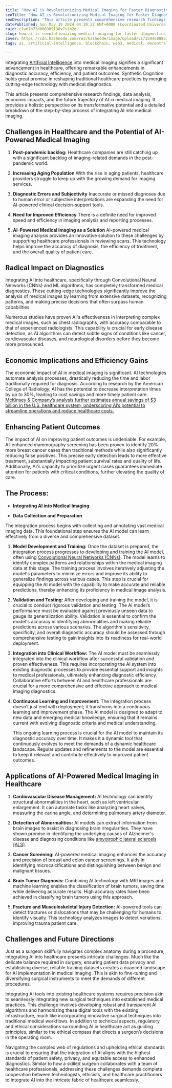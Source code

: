 ```yaml
---
title: "How AI is Revolutionizing Medical Imaging for Faster Diagnostics"
seoTitle: "How AI is Revolutionizing Medical Imaging for Faster Diagnostics"
seoDescription: "This article presents comprehensive research findings, data analysis, economic impacts, and the future trajectory of AI in medical imaging. It provides a..."
datePublished: Sun May 19 2024 04:30:22 GMT+0000 (Coordinated Universal Time)
cuid: clwd1h72d000309l30v7s1h2q
slug: how-ai-is-revolutionizing-medical-imaging-for-faster-diagnostics
cover: https://cdn.hashnode.com/res/hashnode/image/upload/v1715946888630/35cb720e-ba43-4b8f-a164-edbe3b150254.png
tags: ai, artificial-intelligence, blockchain, web3, medical, decentralization

---
```


Integrating [Artificial Intelligence](https://en.wikipedia.org/wiki/Artificial_intelligence) into medical imaging signifies a significant advancement in healthcare, offering remarkable enhancements in diagnostic accuracy, efficiency, and patient outcomes. Synthetic Cognition holds great promise in reshaping traditional healthcare practices by merging cutting-edge technology with medical diagnostics.

This article presents comprehensive research findings, data analysis, economic impacts, and the future trajectory of AI in medical imaging. It provides a holistic perspective on its transformative potential and a detailed breakdown of the step-by-step process of integrating AI into medical imaging.

## **Challenges in Healthcare and the Potential of AI-Powered Medical Imaging**

1. **Post-pandemic backlog:** Healthcare companies are still catching up with a significant backlog of imaging-related demands in the post-pandemic world.
    
2. **Increasing Aging Population** With the rise in aging patients, healthcare providers struggle to keep up with the growing demand for imaging services.
    
3. **Diagnostic Errors and Subjectivity** Inaccurate or missed diagnoses due to human error or subjective interpretations are expanding the need for AI-powered clinical decision-support tools.
    
4. **Need for Improved Efficiency** There is a definite need for improved speed and efficiency in imaging analysis and reporting processes.
    
5. **AI-Powered Medical Imaging as a Solution** AI-powered medical imaging analysis provides an innovative solution to these challenges by supporting healthcare professionals in reviewing scans. This technology helps improve the accuracy of diagnosis, the efficiency of treatment, and the overall quality of patient care.
    

## Radical Impact on Diagnostics

Integrating AI into healthcare, specifically through Convolutional Neural Networks (CNNs) and ML algorithms, has completely transformed medical diagnostics. These cutting-edge technologies significantly improve the analysis of medical images by learning from extensive datasets, recognizing patterns, and making precise decisions that often surpass human capabilities.

Numerous studies have proven AI's effectiveness in interpreting complex medical images, such as chest radiographs, with accuracy comparable to that of experienced radiologists. This capability is crucial for early disease detection, as AI algorithms can detect subtle signs of conditions like cancer, cardiovascular diseases, and neurological disorders before they become more pronounced.

## Economic Implications and Efficiency Gains

The economic impact of AI in medical imaging is significant. AI technologies automate analysis processes, drastically reducing the time and labor traditionally required for diagnosis. According to research by the American College of Radiology, AI has the potential to decrease interpretation times by up to 30%, leading to cost savings and more timely patient care. [McKinsey & Company’s analysis further estimates annual savings of $3 billion in the U.S. healthcare system, underscoring AI’s potential to streamline operations and reduce healthcare costs.](https://www.mckinsey.com/industries/healthcare/our-insights/2024-healthcare-services-outlook-challenges-and-opportunities)

## Enhancing Patient Outcomes

The impact of AI on improving patient outcomes is undeniable. For example, AI-enhanced mammography screening has been proven to identify 20% more breast cancer cases than traditional methods while also significantly reducing false positives. This precise early detection leads to more effective treatment, substantially impacting patient survival rates and quality of life. Additionally, AI's capacity to prioritize urgent cases guarantees immediate attention for patients with critical conditions, further elevating the quality of care.

## The Process:

* **Integrating AI into Medical Imaging**
    
* **Data Collection and Preparation**
    

The integration process begins with collecting and annotating vast medical imaging data. This foundational step ensures the AI model can learn effectively from a diverse and comprehensive dataset.

1. **Model Development and Training:** Once the dataset is prepared, the integration process progresses to developing and training the AI model, often using [Convolutional Neural Networks (CNNs)](https://www.geeksforgeeks.org/introduction-convolution-neural-network/). The model learns to identify complex patterns and relationships within the medical imaging data at this stage. The training process involves iteratively adjusting the model's parameters to minimize errors and improve its ability to generalize findings across various cases. This step is crucial for equipping the AI model with the capability to make accurate and reliable predictions, thereby enhancing its proficiency in medical image analysis.
    
2. **Validation and Testing:** After developing and training the model, it is crucial to conduct rigorous validation and testing. The AI model’s performance must be evaluated against previously unseen data to gauge its generalization ability. Validation is essential to confirm the model's accuracy in identifying abnormalities and making reliable predictions across various scenarios. The algorithm's sensitivity, specificity, and overall diagnostic accuracy should be assessed through comprehensive testing to gain insights into its readiness for real-world deployment.
    
3. **Integration into Clinical Workflow:** The AI model must be seamlessly integrated into the clinical workflow after successful validation and proven effectiveness. This requires incorporating the AI system into existing diagnostic processes to provide essential support and insights to medical professionals, ultimately enhancing diagnostic efficiency. Collaborative efforts between AI and healthcare professionals are crucial for a more comprehensive and effective approach to medical imaging diagnostics.
    
4. **Continuous Learning and Improvement:** The integration process doesn’t just end with deployment; it transforms into a continuous learning and improvement phase. The AI model is designed to adapt to new data and emerging medical knowledge, ensuring that it remains current with evolving diagnostic criteria and medical understanding.
    
    This ongoing learning process is crucial for the AI model to maintain its diagnostic accuracy over time. It makes it a dynamic tool that continuously evolves to meet the demands of a dynamic healthcare landscape. Regular updates and refinements to the model are essential to keep it relevant and contribute effectively to improved patient outcomes.
    

## **Applications of AI-Powered Medical Imaging in Healthcare**

1. **Cardiovascular Disease Management:** AI technology can identify structural abnormalities in the heart, such as left ventricular enlargement. It can automate tasks like analyzing heart valves, measuring the carina angle, and determining pulmonary artery diameter.
    
2. **Detection of Abnormalities:** AI models can extract information from brain images to assist in diagnosing brain irregularities. They have shown promise in identifying the underlying causes of Alzheimer's disease and diagnosing conditions like [amyotrophic lateral sclerosis (ALS)](https://www.hopkinsmedicine.org/health/conditions-and-diseases/amyotrophic-lateral-sclerosis-als#:~:text=ALS%20is%20a%20fatal%20motor,thinking%2C%20seeing%2C%20or%20hearing.).
    
3. **Cancer Screening:** AI-powered medical imaging enhances the accuracy and precision of breast and colon cancer screenings. It aids in identifying microcalcifications and distinguishing between benign and malignant tissues.
    
4. **Brain Tumor Diagnosis:** Combining AI technology with MRI images and machine learning enables the classification of brain tumors, saving time while delivering accurate results. High accuracy rates have been achieved in classifying brain tumors using this approach.
    
5. **Fracture and Musculoskeletal Injury Detection:** AI-powered tools can detect fractures or dislocations that may be challenging for humans to identify visually. This technology analyzes images to detect variations, improving trauma patient care.
    

## Challenges and Future Directions

Just as a surgeon skillfully navigates complex anatomy during a procedure, integrating AI into healthcare presents intricate challenges. Much like the delicate balance required in surgery, ensuring patient data privacy and establishing diverse, reliable training datasets creates a nuanced landscape for AI implementation in medical imaging. This is akin to fine-tuning and diversifying surgical instruments to meet the demands of different procedures.

Integrating AI tools into existing healthcare systems requires precision akin to seamlessly integrating new surgical techniques into established medical practices. This challenge involves developing robust and transparent AI algorithms and harmonizing these digital tools with the existing infrastructure, much like incorporating innovative surgical techniques into traditional medical workflows. In addition to technical aspects, regulatory and ethical considerations surrounding AI in healthcare act as guiding principles, similar to the ethical compass that directs a surgeon’s decisions in the operating room.

Navigating the complex web of regulations and upholding ethical standards is crucial to ensuring that the integration of AI aligns with the highest standards of patient safety, privacy, and equitable access to enhanced diagnostics. Similar to how a skilled surgeon collaborates with a team of healthcare professionals, addressing these challenges demands complete cooperation between technologists, ethicists, and healthcare practitioners to integrate AI into the intricate fabric of healthcare seamlessly.